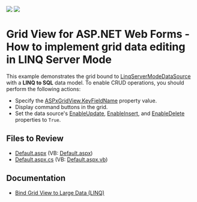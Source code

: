 <!-- default badges list -->
[![](https://img.shields.io/badge/Open_in_DevExpress_Support_Center-FF7200?style=flat-square&logo=DevExpress&logoColor=white)](https://supportcenter.devexpress.com/ticket/details/E2076)
[![](https://img.shields.io/badge/📖_How_to_use_DevExpress_Examples-e9f6fc?style=flat-square)](https://docs.devexpress.com/GeneralInformation/403183)
<!-- default badges end -->

# Grid View for ASP.NET Web Forms - How to implement grid data editing in LINQ Server Mode

This example demonstrates the grid bound to [LinqServerModeDataSource](https://docs.devexpress.com/AspNet/DevExpress.Data.Linq.LinqServerModeDataSource) with a **LINQ to SQL** data model. To enable CRUD operations, you should perform the following actions:

* Specify the [ASPxGridView.KeyFieldName](https://docs.devexpress.com/AspNet/DevExpress.Web.ASPxGridBase.KeyFieldName) property value.
* Display command buttons in the grid.
* Set the data source's [EnableUpdate](https://docs.devexpress.com/AspNet/DevExpress.Data.Linq.LinqServerModeDataSource.EnableUpdate), [EnableInsert](https://docs.devexpress.com/AspNet/DevExpress.Data.Linq.LinqServerModeDataSource.EnableInsert), and [EnableDelete](https://docs.devexpress.com/AspNet/DevExpress.Data.Linq.LinqServerModeDataSource.EnableDelete) properties to `True`.

## Files to Review

* [Default.aspx](./CS/WebSite/Default.aspx) (VB: [Default.aspx](./VB/WebSite/Default.aspx))
* [Default.aspx.cs](./CS/WebSite/Default.aspx.cs) (VB: [Default.aspx.vb](./VB/WebSite/Default.aspx.vb))

## Documentation

* [Bind Grid View to Large Data (LINQ)](https://docs.devexpress.com/AspNet/4059/components/grid-view/concepts/bind-to-data/binding-to-large-data-database-server-mode/data-binding-to-large-data-via-linq)
